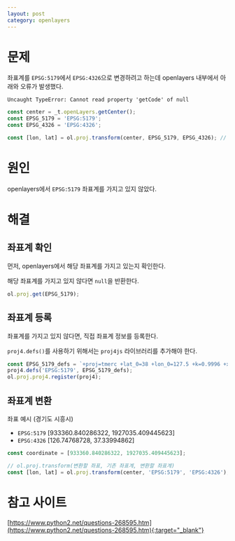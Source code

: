 ```yaml
---
layout: post
category: openlayers
---
```


# 문제 

좌표계를 `EPSG:5179`에서 `EPSG:4326`으로 변경하려고 하는데 openlayers 내부에서 아래와 오류가 발생했다.

```text
Uncaught TypeError: Cannot read property 'getCode' of null
```

```javascript
const center = _t.openLayers.getCenter();
const EPSG_5179 = 'EPSG:5179';
const EPSG_4326 = 'EPSG:4326';

const [lon, lat] = ol.proj.transform(center, EPSG_5179, EPSG_4326); // ERROR!
```

# 원인

openlayers에서 `EPSG:5179` 좌표계를 가지고 있지 않았다. 

# 해결

## 좌표계 확인

먼저, openlayers에서 해당 좌표계를 가지고 있는지 확인한다.

해당 좌표계를 가지고 있지 않다면 `null`을 반환한다.

```javascript
ol.proj.get(EPSG_5179);
```

## 좌표계 등록

좌표계를 가지고 있지 않다면, 직접 좌표계 정보를 등록한다.

`proj4.defs()`를 사용하기 위해서는 `proj4js` 라이브러리를 추가해야 한다. 

```javascript
const EPSG_5179_defs = `+proj=tmerc +lat_0=38 +lon_0=127.5 +k=0.9996 +x_0=1000000 +y_0=2000000 +ellps=GRS80 +units=m +no_defs`;
proj4.defs('EPSG:5179', EPSG_5179_defs);
ol.proj.proj4.register(proj4);
```

## 좌표계 변환

좌표 예시 (경기도 시흥시)
- `EPSG:5179` [933360.840286322, 1927035.409445623]
- `EPSG:4326` [126.74768728, 37.33994862]

```javascript
const coordinate = [933360.840286322, 1927035.409445623];

// ol.proj.transform(변환할 좌표, 기존 좌표계, 변환할 좌표계)
const [lon, lat] = ol.proj.transform(center, 'EPSG:5179', 'EPSG:4326');
```

# 참고 사이트
[https://www.python2.net/questions-268595.htm](https://www.python2.net/questions-268595.htm){:target="_blank"}